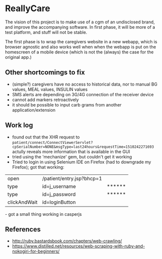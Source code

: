 # ReallyCare

The vision of this project is to make use of a cgm of an undisclosed brand, and improve the accompanying software. In first phase, it will be more of a test platform, and stuff will not be stable. 

The first phase is to wrap the caregivers website in a new webapp, which is browser agnostic and also works well when when the webapp is put on the homescreen of a mobile device (which is not the (always) the case for the original app.)

## Other shortcomings to fix
- (simple?) caregivers have no access to historical data, nor to manual BG values, MEAL values, INSULIN values
- SMS alerts are depending on 3G/4G connection of the receiver device
- cannot add markers retroactively
- it should be possible to input carb grams from another application/extension

## Work log
- found out that the XHR request to `patient/connect/ConnectViewerServlet?cpSerialNumber=NONE&msgType=last24hours&requestTime=1510242271693` actully reveals more information that is available in the GUI
- tried using the 'mechanize' gem, but couldn't get it working
- Tried to login in using Selenium IDE on Firefox (had to downgrade my Firefox); got that working: 
<table>
<tr>
	<td>open</td>
	<td>/patient/entry.jsp?bhcp=1</td>
	<td></td>
</tr>
<tr>
	<td>type</td>
	<td>id=j_username</td>
	<td>******</td>
</tr>
<tr>
	<td>type</td>
	<td>id=j_password</td>
	<td>******</td>
</tr>
<tr>
	<td>clickAndWait</td>
	<td>id=loginButton</td>
	<td></td>
</tr>
</table>
- got a small thing working in casperjs

## References

* http://ruby.bastardsbook.com/chapters/web-crawling/
* https://www.distilled.net/resources/web-scraping-with-ruby-and-nokogiri-for-beginners/

